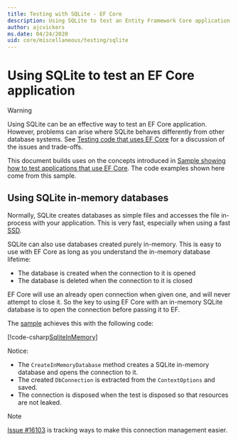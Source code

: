 ```yaml
---
title: Testing with SQLite - EF Core
description: Using SQLite to test an Entity Framework Core application
author: ajcvickers
ms.date: 04/24/2020
uid: core/miscellaneous/testing/sqlite
---
```


# Using SQLite to test an EF Core application

> [!WARNING]
> Using SQLite can be an effective way to test an EF Core application.
> However, problems can arise where SQLite behaves differently from other database systems. 
> See [Testing code that uses EF Core](xref:core/miscellaneous/testing/index) for a discussion of the issues and trade-offs.  

This document builds uses on the concepts introduced in [Sample showing how to test applications that use EF Core](xref:core/miscellaneous/testing/testing-sample).
The code examples shown here come from this sample.

## Using SQLite in-memory databases

Normally, SQLite creates databases as simple files and accesses the file in-process with your application.
This is very fast, especially when using a fast [SSD](https://en.wikipedia.org/wiki/Solid-state_drive). 

SQLite can also use databases created purely in-memory.
This is easy to use with EF Core as long as you understand the in-memory database lifetime:
* The database is created when the connection to it is opened
* The database is deleted when the connection to it is closed

EF Core will use an already open connection when given one, and will never attempt to close it.
So the key to using EF Core with an in-memory SQLite database is to open the connection before passing it to EF.  

The [sample](xref:core/miscellaneous/testing/testing-sample) achieves this with the following code:

[!code-csharp[SqliteInMemory](../../../../samples/core/Miscellaneous/Testing/ItemsWebApi/Tests/SqliteInMemoryItemsControllerTest.cs?name=SqliteInMemory)]

Notice:
* The `CreateInMemoryDatabase` method creates a SQLite in-memory database and opens the connection to it.
* The created `DbConnection` is extracted from the `ContextOptions` and saved.
* The connection is disposed when the test is disposed so that resources are not leaked. 

> [!NOTE]
> [Issue #16103](https://github.com/dotnet/efcore/issues/16103) is tracking ways to make this connection management easier. 

